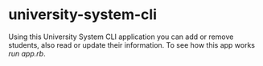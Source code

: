 # university-system-cli

Using this University System CLI application you can add or remove students, also read or update their information. To see how this app works *run app.rb*.

